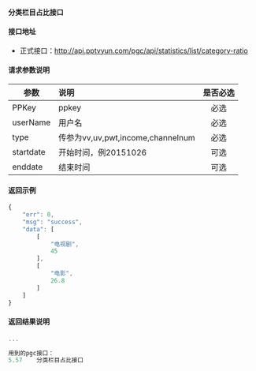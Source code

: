 #### 分类栏目占比接口

#### 接口地址
  * 正式接口：http://api.pptvyun.com/pgc/api/statistics/list/category-ratio

#### 请求参数说明
|  参数         |说明          |是否必选|
| ------------- |:-------------|:-----:|
| PPKey         | ppkey |必选|
| userName      | 用户名 |必选    |
| type          | 传参为vv,uv,pwt,income,channelnum |必选    |
| startdate     | 开始时间，例20151026  |可选    |
| enddate       | 结束时间 |可选    |

#### 返回示例
```javascript
{
    "err": 0,
    "msg": "success",
    "data": [
        [
            "电视剧",
            45
        ],
        [
            "电影",
            26.8
        ]
    ]
}
```

#### 返回结果说明
```javascript
...

用到的pgc接口：
5.57	分类栏目占比接口
```